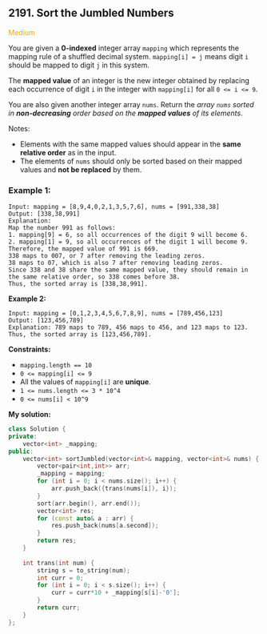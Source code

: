 ## 2191. Sort the Jumbled Numbers
<span style="color:orange">Medium</span>

You are given a **0-indexed** integer array `mapping` which represents the mapping rule of a shuffled decimal system. `mapping[i] = j` means digit `i` should be mapped to digit `j` in this system.

The **mapped value** of an integer is the new integer obtained by replacing each occurrence of digit `i` in the integer with `mapping[i]` for all `0 <= i <= 9`.

You are also given another integer array `nums`. Return the *array `nums` sorted in **non-decreasing** order based on the **mapped values** of its elements*.

Notes:

+ Elements with the same mapped values should appear in the **same relative order** as in the input.
+ The elements of `nums` should only be sorted based on their mapped values and **not be replaced** by them.
 

### Example 1:
```
Input: mapping = [8,9,4,0,2,1,3,5,7,6], nums = [991,338,38]
Output: [338,38,991]
Explanation: 
Map the number 991 as follows:
1. mapping[9] = 6, so all occurrences of the digit 9 will become 6.
2. mapping[1] = 9, so all occurrences of the digit 1 will become 9.
Therefore, the mapped value of 991 is 669.
338 maps to 007, or 7 after removing the leading zeros.
38 maps to 07, which is also 7 after removing leading zeros.
Since 338 and 38 share the same mapped value, they should remain in the same relative order, so 338 comes before 38.
Thus, the sorted array is [338,38,991].
```
**Example 2:**
```
Input: mapping = [0,1,2,3,4,5,6,7,8,9], nums = [789,456,123]
Output: [123,456,789]
Explanation: 789 maps to 789, 456 maps to 456, and 123 maps to 123. Thus, the sorted array is [123,456,789].
```
 

**Constraints:**

+ `mapping.length == 10`
+ `0 <= mapping[i] <= 9`
+ All the values of `mapping[i]` are **unique**.
+ `1 <= nums.length <= 3 * 10^4`
+ `0 <= nums[i] < 10^9`

**My solution:**
```cpp
class Solution {
private:
    vector<int> _mapping;
public:
    vector<int> sortJumbled(vector<int>& mapping, vector<int>& nums) {
        vector<pair<int,int>> arr;
        _mapping = mapping;
        for (int i = 0; i < nums.size(); i++) {
            arr.push_back({trans(nums[i]), i});
        }
        sort(arr.begin(), arr.end());
        vector<int> res;
        for (const auto& a : arr) {
            res.push_back(nums[a.second]);
        }
        return res;
    }
    
    int trans(int num) {
        string s = to_string(num);
        int curr = 0;
        for (int i = 0; i < s.size(); i++) {
            curr = curr*10 + _mapping[s[i]-'0'];
        }
        return curr;
    }
};
```
